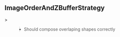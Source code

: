 <h2>ImageOrderAndZBufferStrategy</h2>
> <ul>
<blockquote><li>Should compose overlaping shapes correctly</li>
</blockquote><blockquote></ul></blockquote>
